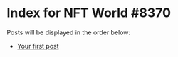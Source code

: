 # Index for NFT World #8370
Posts will be displayed in the order below:

- [Your first post](./001-first.md)

